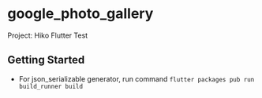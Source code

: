 # google_photo_gallery

Project: Hiko Flutter Test

## Getting Started

- For json_serializable generator, run command `flutter packages pub run build_runner build`